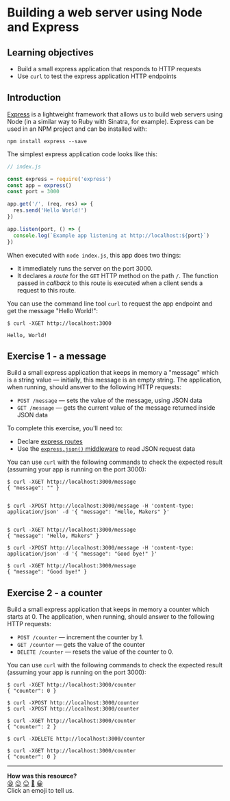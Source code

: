 # Building a web server using Node and Express

## Learning objectives

  * Build a small express application that responds to HTTP requests
  * Use `curl` to test the express application HTTP endpoints

## Introduction

[Express](https://expressjs.com/) is a lightweight framework that allows us to build web servers using Node (in a similar way to Ruby with Sinatra, for example). Express can be used in an NPM project and can be installed with:

```
npm install express --save
```

The simplest express application code looks like this:

```js
// index.js

const express = require('express')
const app = express()
const port = 3000

app.get('/', (req, res) => {
  res.send('Hello World!')
})

app.listen(port, () => {
  console.log(`Example app listening at http://localhost:${port}`)
})
```

When executed with `node index.js`, this app does two things:
  * It immediately runs the server on the port 3000.
  * It declares a *route* for the `GET` HTTP method on the path `/`. The function passed in *callback* to this route is executed when a client sends a request to this route.

You can use the command line tool `curl` to request the app endpoint and get the message "Hello World!":

```
$ curl -XGET http://localhost:3000

Hello, World!
```

## Exercise 1 - a message

Build a small express application that keeps in memory a "message" which is a string value — initially, this message is an empty string. The application, when running, should answer to the following HTTP requests:
  * `POST /message` — sets the value of the message, using JSON data
  * `GET /message` — gets the current value of the message returned inside JSON data

To complete this exercise, you'll need to:
  * Declare [express routes](https://expressjs.com/en/guide/routing.html)
  * Use the [`express.json()` middleware](https://masteringjs.io/tutorials/express/body) to read JSON request data 

You can use `curl` with the following commands to check the expected result (assuming your app is running on the port 3000):

```
$ curl -XGET http://localhost:3000/message 
{ "message": "" }


$ curl -XPOST http://localhost:3000/message -H 'content-type: application/json' -d '{ "message": "Hello, Makers" }'


$ curl -XGET http://localhost:3000/message 
{ "message": "Hello, Makers" }

$ curl -XPOST http://localhost:3000/message -H 'content-type: application/json' -d '{ "message": "Good bye!" }'

$ curl -XGET http://localhost:3000/message 
{ "message": "Good bye!" }
```

## Exercise 2 - a counter

Build a small express application that keeps in memory a counter which starts at 0. The application, when running, should answer to the following HTTP requests:
  * `POST /counter` — increment the counter by 1.
  * `GET /counter` — gets the value of the counter
  * `DELETE /counter` — resets the value of the counter to 0.

You can use `curl` with the following commands to check the expected result (assuming your app is running on the port 3000):

```
$ curl -XGET http://localhost:3000/counter 
{ "counter": 0 }

$ curl -XPOST http://localhost:3000/counter 
$ curl -XPOST http://localhost:3000/counter 

$ curl -XGET http://localhost:3000/counter 
{ "counter": 2 }

$ curl -XDELETE http://localhost:3000/counter 

$ curl -XGET http://localhost:3000/counter 
{ "counter": 0 }
```

<!-- BEGIN GENERATED SECTION DO NOT EDIT -->

---

**How was this resource?**  
[😫](https://airtable.com/shrUJ3t7KLMqVRFKR?prefill_Repository=makersacademy/javascript-fundamentals&prefill_File=practicals/web-server/README.md&prefill_Sentiment=😫) [😕](https://airtable.com/shrUJ3t7KLMqVRFKR?prefill_Repository=makersacademy/javascript-fundamentals&prefill_File=practicals/web-server/README.md&prefill_Sentiment=😕) [😐](https://airtable.com/shrUJ3t7KLMqVRFKR?prefill_Repository=makersacademy/javascript-fundamentals&prefill_File=practicals/web-server/README.md&prefill_Sentiment=😐) [🙂](https://airtable.com/shrUJ3t7KLMqVRFKR?prefill_Repository=makersacademy/javascript-fundamentals&prefill_File=practicals/web-server/README.md&prefill_Sentiment=🙂) [😀](https://airtable.com/shrUJ3t7KLMqVRFKR?prefill_Repository=makersacademy/javascript-fundamentals&prefill_File=practicals/web-server/README.md&prefill_Sentiment=😀)  
Click an emoji to tell us.

<!-- END GENERATED SECTION DO NOT EDIT -->
